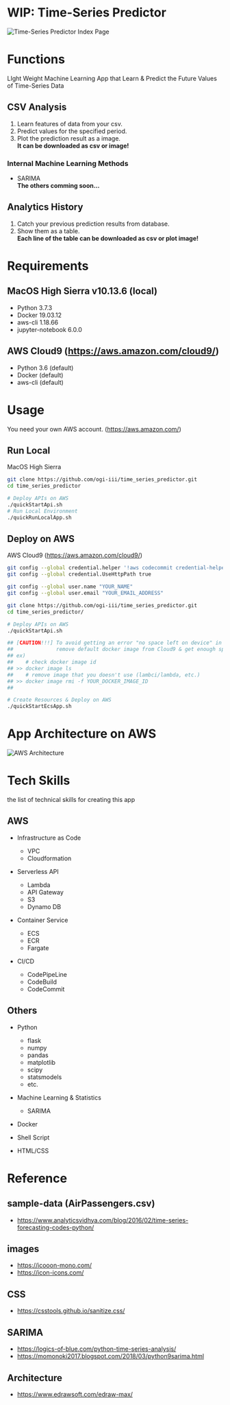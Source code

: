 # WIP: Time-Series Predictor
![Time-Series Predictor Index Page](./readme_imgs/top_screen.png)

# Functions
LIght Weight Machine Learning App that Learn & Predict the Future Values of Time-Series Data

## CSV Analysis
1. Learn features of data from your csv.  
2. Predict values for the specified period.  
3. Plot the prediction result as a image.  
**It can be downloaded as csv or image!**

### Internal Machine Learning Methods
- SARIMA  
**The others comming soon...**

## Analytics History
1. Catch your previous prediction results from database.  
2. Show them as a table.  
**Each line of the table can be downloaded as csv or plot image!**

# Requirements
## MacOS High Sierra v10.13.6 (local)
- Python 3.7.3
- Docker 19.03.12
- aws-cli 1.18.66
- jupyter-notebook 6.0.0

## AWS Cloud9 (https://aws.amazon.com/cloud9/)
- Python 3.6 (default)
- Docker (default)
- aws-cli (default)

# Usage
You need your own AWS account. (https://aws.amazon.com/)

## Run Local
MacOS High Sierra  

```bash
git clone https://github.com/ogi-iii/time_series_predictor.git
cd time_series_predictor

# Deploy APIs on AWS
./quickStartApi.sh
# Run Local Environment
./quickRunLocalApp.sh
```

## Deploy on AWS
AWS Cloud9 (https://aws.amazon.com/cloud9/)  

```bash
git config --global credential.helper '!aws codecommit credential-helper $@'
git config --global credential.UseHttpPath true

git config --global user.name "YOUR_NAME"
git config --global user.email "YOUR_EMAIL_ADDRESS"

git clone https://github.com/ogi-iii/time_series_predictor.git
cd time_series_predictor/

# Deploy APIs on AWS
./quickStartApi.sh

## [CAUTION!!!] To avoid getting an error "no space left on device" in Cloud9,
##              remove default docker image from Cloud9 & get enough spase.
## ex)
##    # check docker image id
## >> docker image ls
##    # remove image that you doesn't use (lambci/lambda, etc.)
## >> docker image rmi -f YOUR_DOCKER_IMAGE_ID
##

# Create Resources & Deploy on AWS
./quickStartEcsApp.sh
```

# App Architecture on AWS
![AWS Architecture](./readme_imgs/aws_architecture.png)

# Tech Skills
the list of technical skills for creating this app

## AWS  
- Infrastructure as Code  
  - VPC
  - Cloudformation  
  
- Serverless API  
  - Lambda  
  - API Gateway  
  - S3  
  - Dynamo DB  
  
- Container Service  
  - ECS  
  - ECR  
  - Fargate  
  
- CI/CD
  - CodePipeLine  
  - CodeBuild  
  - CodeCommit  

## Others
- Python   
  - flask
  - numpy
  - pandas
  - matplotlib
  - scipy
  - statsmodels  
  - etc.
  
- Machine Learning & Statistics   
  - SARIMA
  
- Docker

- Shell Script

- HTML/CSS

# Reference
## sample-data (AirPassengers.csv)
- https://www.analyticsvidhya.com/blog/2016/02/time-series-forecasting-codes-python/

## images
- https://icooon-mono.com/
- https://icon-icons.com/

## CSS
- https://csstools.github.io/sanitize.css/

## SARIMA
- https://logics-of-blue.com/python-time-series-analysis/
- https://momonoki2017.blogspot.com/2018/03/python9sarima.html

## Architecture
- https://www.edrawsoft.com/edraw-max/
